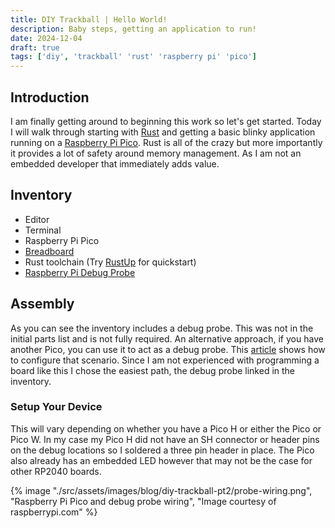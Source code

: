 ```yaml
---
title: DIY Trackball | Hello World!
description: Baby steps, getting an application to run! 
date: 2024-12-04
draft: true
tags: ['diy', 'trackball' 'rust' 'raspberry pi' 'pico']
---
```


## Introduction

I am finally getting around to beginning this work so let's get started. Today I will walk through starting with [Rust](https://www.rust-lang.org/) and getting a basic blinky application running on a [Raspberry Pi Pico](https://www.adafruit.com/product/5525). Rust is all of the crazy but more importantly it provides a lot of safety around memory management. As I am not an embedded developer that immediately adds value.

## Inventory
- Editor
- Terminal
- Raspberry Pi Pico
- [Breadboard](https://www.amazon.com/gp/product/B00XW2N1LI)
- Rust toolchain (Try [RustUp](https://rustup.rs/) for quickstart)
- [Raspberry Pi Debug Probe](https://www.raspberrypi.com/documentation/microcontrollers/debug-probe.html)

## Assembly

As you can see the inventory includes a debug probe. This was not in the initial parts list and is not fully required. An alternative approach, if you have another Pico, you can use it to act as a debug probe. This [article](https://mcuoneclipse.com/2022/09/17/picoprobe-using-the-raspberry-pi-pico-as-debug-probe/) shows how to configure that scenario. Since I am not experienced with programming a board like this I chose the easiest path, the debug probe linked in the inventory.

### Setup Your Device

This will vary depending on whether you have a Pico H or either the Pico or Pico W. In my case my Pico H did not have an SH connector or header pins on the debug locations so I soldered a three pin header in place. The Pico also already has an embedded LED however that may not be the case for other RP2040 boards.

{% image "./src/assets/images/blog/diy-trackball-pt2/probe-wiring.png", "Raspberry Pi Pico and debug probe wiring", "Image courtesy of raspberrypi.com" %}
